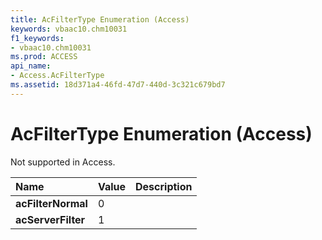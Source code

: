 ```yaml
---
title: AcFilterType Enumeration (Access)
keywords: vbaac10.chm10031
f1_keywords:
- vbaac10.chm10031
ms.prod: ACCESS
api_name:
- Access.AcFilterType
ms.assetid: 18d371a4-46fd-47d7-440d-3c321c679bd7
---
```



# AcFilterType Enumeration (Access)

Not supported in Access.



|**Name**|**Value**|**Description**|
|:-----|:-----|:-----|
|**acFilterNormal**|0||
|**acServerFilter**|1||

